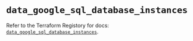 # `data_google_sql_database_instances`

Refer to the Terraform Registory for docs: [`data_google_sql_database_instances`](https://registry.terraform.io/providers/hashicorp/google-beta/4.77.0/docs/data-sources/google_sql_database_instances).
